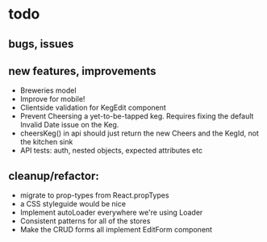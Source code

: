 # todo


## bugs, issues

## new features, improvements

- Breweries model
- Improve for mobile!
- Clientside validation for KegEdit component
- Prevent Cheersing a yet-to-be-tapped keg. Requires fixing the default Invalid Date issue on the Keg.
- cheersKeg() in api should just return the new Cheers and the KegId, not the kitchen sink
- API tests: auth, nested objects, expected attributes etc


## cleanup/refactor:

- migrate to prop-types from React.propTypes
- a CSS styleguide would be nice
- Implement autoLoader everywhere we're using Loader
- Consistent patterns for all of the stores
- Make the CRUD forms all implement EditForm component
